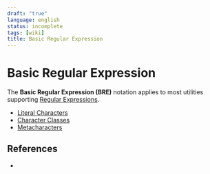 ```yaml
---
draft: "true"
language: english
status: incomplete
tags: [wiki]
title: Basic Regular Expression
---
```


# Basic Regular Expression

The **Basic Regular Expression (BRE)** notation applies to most utilities supporting [Regular Expressions](Regular%20Expressions.md).

- [Literal Characters](Literal%20Characters.md)
- [Character Classes](Character%20Classes.md)
- [Metacharacters](Metacharacters.md)

## References

-
